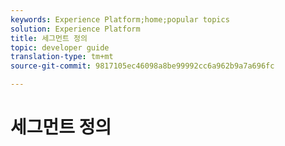 ```yaml
---
keywords: Experience Platform;home;popular topics
solution: Experience Platform
title: 세그먼트 정의
topic: developer guide
translation-type: tm+mt
source-git-commit: 9817105ec46098a8be99992cc6a962b9a7a696fc

---
```



# 세그먼트 정의
